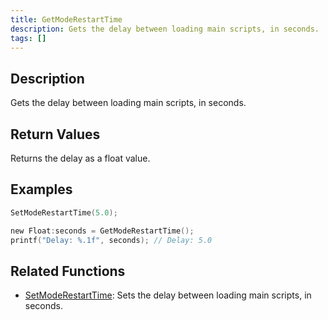 ```yaml
---
title: GetModeRestartTime
description: Gets the delay between loading main scripts, in seconds.
tags: []
---
```


<VersionWarn version='omp v1.1.0.2612' />

## Description

Gets the delay between loading main scripts, in seconds.

## Return Values

Returns the delay as a float value.

## Examples

```c
SetModeRestartTime(5.0);

new Float:seconds = GetModeRestartTime();
printf("Delay: %.1f", seconds); // Delay: 5.0
```

## Related Functions

- [SetModeRestartTime](SetModeRestartTime): Sets the delay between loading main scripts, in seconds.
